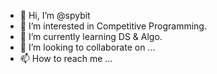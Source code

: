- 👋 Hi, I’m @spybit
- 👀 I’m interested in Competitive Programming.
- 🌱 I’m currently learning DS & Algo.
- 💞️ I’m looking to collaborate on ...
- 📫 How to reach me ...

<!---
spybit/spybit is a ✨ special ✨ repository because its `README.md` (this file) appears on your GitHub profile.
You can click the Preview link to take a look at your changes.
--->
